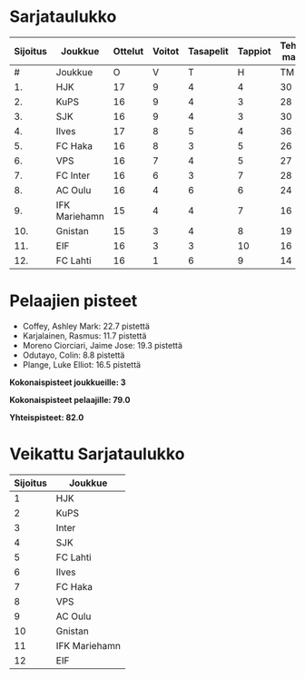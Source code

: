 # Sarjataulukko
| Sijoitus | Joukkue | Ottelut | Voitot | Tasapelit | Tappiot | Tehdyt maalit | Päästetyt maalit | Maaliero | Syötöt |
|----------|---------|---------|--------|-----------|---------|----------------|-------------------|----------|-------|
|# | Joukkue | O | V | T | H | TM | PM | ME | S | L | L% | R | KK | PK | PA | P|
|1. | HJK | 17 | 9 | 4 | 4 | 30 | 18 | 12 | 23 | 224 | 13,39 | 180 | 29 | 1 | 22 | 31|
|2. | KuPS | 16 | 9 | 4 | 3 | 28 | 16 | 12 | 13 | 177 | 15,82 | 166 | 25 | 1 | 23 | 31|
|3. | SJK | 16 | 9 | 4 | 3 | 30 | 20 | 10 | 22 | 192 | 15,62 | 198 | 39 | 0 | 30 | 31|
|4. | Ilves | 17 | 8 | 5 | 4 | 36 | 23 | 13 | 30 | 191 | 18,85 | 186 | 43 | 4 | 30 | 29|
|5. | FC Haka | 16 | 8 | 3 | 5 | 26 | 23 | 3 | 21 | 129 | 20,16 | 215 | 49 | 1 | 28 | 27|
|6. | VPS | 16 | 7 | 4 | 5 | 27 | 24 | 3 | 16 | 185 | 14,59 | 189 | 30 | 1 | 28 | 25|
|7. | FC Inter | 16 | 6 | 3 | 7 | 28 | 24 | 4 | 22 | 158 | 17,72 | 166 | 43 | 2 | 29 | 21|
|8. | AC Oulu | 16 | 4 | 6 | 6 | 24 | 27 | -3 | 16 | 137 | 17,52 | 223 | 47 | 3 | 26 | 18|
|9. | IFK Mariehamn | 15 | 4 | 4 | 7 | 16 | 25 | -9 | 8 | 115 | 13,91 | 169 | 39 | 3 | 18 | 16|
|10. | Gnistan | 15 | 3 | 4 | 8 | 19 | 29 | -10 | 14 | 135 | 14,07 | 164 | 45 | 1 | 21 | 13|
|11. | EIF | 16 | 3 | 3 | 10 | 16 | 34 | -18 | 9 | 119 | 13,45 | 172 | 49 | 4 | 20 | 12|
|12. | FC Lahti | 16 | 1 | 6 | 9 | 14 | 31 | -17 | 11 | 130 | 10,77 | 166 | 36 | 1 | 23 | 9|

# Pelaajien pisteet
* Coffey, Ashley Mark: 22.7 pistettä
* Karjalainen, Rasmus: 11.7 pistettä
* Moreno Ciorciari, Jaime Jose: 19.3 pistettä
* Odutayo, Colin: 8.8 pistettä
* Plange, Luke Elliot: 16.5 pistettä

**Kokonaispisteet joukkueille: 3**

**Kokonaispisteet pelaajille: 79.0**

**Yhteispisteet: 82.0**

# Veikattu Sarjataulukko
| Sijoitus | Joukkue |
|----------|---------|
| 1 | HJK |
| 2 | KuPS |
| 3 | Inter |
| 4 | SJK |
| 5 | FC Lahti |
| 6 | Ilves |
| 7 | FC Haka |
| 8 | VPS |
| 9 | AC Oulu |
| 10 | Gnistan |
| 11 | IFK Mariehamn |
| 12 | EIF |
